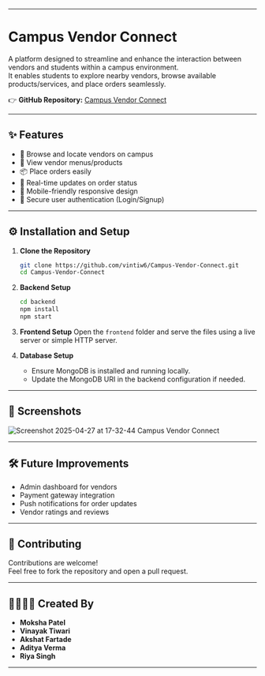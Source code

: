
---

# Campus Vendor Connect

A platform designed to streamline and enhance the interaction between vendors and students within a campus environment.  
It enables students to explore nearby vendors, browse available products/services, and place orders seamlessly.

👉 **GitHub Repository:** [Campus Vendor Connect](https://github.com/vintiw6/Campus-Vendor-Connect)

---

## ✨ Features

- 📍 Browse and locate vendors on campus
- 🛒 View vendor menus/products
- 📦 Place orders easily
- 🔄 Real-time updates on order status
- 📱 Mobile-friendly responsive design
- 🔐 Secure user authentication (Login/Signup)

---


## ⚙️ Installation and Setup

1. **Clone the Repository**
   ```bash
   git clone https://github.com/vintiw6/Campus-Vendor-Connect.git
   cd Campus-Vendor-Connect
   ```

2. **Backend Setup**
   ```bash
   cd backend
   npm install
   npm start
   ```

3. **Frontend Setup**
   Open the `frontend` folder and serve the files using a live server or simple HTTP server.

4. **Database Setup**
   - Ensure MongoDB is installed and running locally.
   - Update the MongoDB URI in the backend configuration if needed.

---

## 📸 Screenshots

![Screenshot 2025-04-27 at 17-32-44 Campus Vendor Connect](https://github.com/user-attachments/assets/a91cd5f0-77ff-41f1-b110-b2f823d7fb17)


---

## 🛠️ Future Improvements

- Admin dashboard for vendors
- Payment gateway integration
- Push notifications for order updates
- Vendor ratings and reviews

---

## 🤝 Contributing

Contributions are welcome!  
Feel free to fork the repository and open a pull request.

---

## 👩‍💻👨‍💻 Created By

- **Moksha Patel**
- **Vinayak Tiwari**
- **Akshat Fartade**
- **Aditya Verma**
- **Riya Singh**

---
